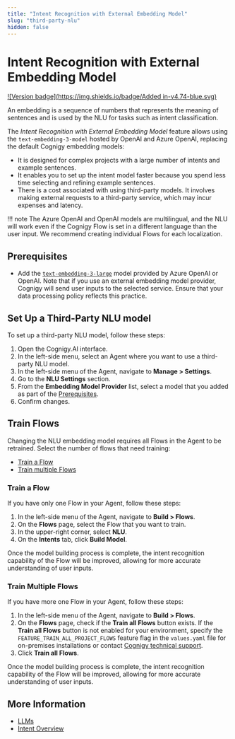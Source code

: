 ```yaml
---
title: "Intent Recognition with External Embedding Model"
slug: "third-party-nlu"
hidden: false
---
```


# Intent Recognition with External Embedding Model

[![Version badge](https://img.shields.io/badge/Added in-v4.74-blue.svg)](../../release-notes/4.74.md)

An embedding is a sequence of numbers that represents the meaning of sentences and is used by the NLU for tasks such as intent classification.

The _Intent Recognition with External Embedding Model_ feature allows
using the `text-embedding-3-model` hosted by OpenAI and Azure OpenAI, replacing the default Cognigy embedding models:

- It is designed for complex projects with a large number of intents and example sentences.
- It enables you to set up the intent model faster because you spend less time selecting and refining example sentences.
- There is a cost associated with using third-party models. It involves making external requests to a third-party service, which may incur expenses and latency.

!!! note
    The Azure OpenAI and OpenAI models are multilingual, and the NLU will work even if the Cognigy Flow is set in a different language than the user input. We recommend creating individual Flows for each localization.

## Prerequisites

- Add the [`text-embedding-3-large`](../resources/build/llm.md#add-a-model) model provided by Azure OpenAI or OpenAI. Note that if you use an external embedding model provider, Cognigy will send user inputs to the selected service. Ensure that your data processing policy reflects this practice.

## Set Up a Third-Party NLU model

To set up a third-party NLU model, follow these steps:

1. Open the Cognigy.AI interface. 
2. In the left-side menu, select an Agent where you want to use a third-party NLU model. 
3. In the left-side menu of the Agent, navigate to **Manage > Settings**.
4. Go to the **NLU Settings** section.
5. From the **Embedding Model Provider** list, select a model that you added as part of the [Prerequisites](#prerequisites).
6. Confirm changes.

## Train Flows

Changing the NLU embedding model requires all Flows in the Agent to be retrained.
Select the number of flows that need training:

- [Train a Flow](#train-a-flow)
- [Train multiple Flows](#train-multiple-flows)

### Train a Flow

If you have only one Flow in your Agent, follow these steps:

1. In the left-side menu of the Agent, navigate to **Build > Flows**.
2. On the **Flows** page, select the Flow that you want to train.
3. In the upper-right corner, select **NLU**.
4. On the **Intents** tab, click **Build Model**.

Once the model building process is complete, the intent recognition capability of the Flow will be improved, allowing for more accurate understanding of user inputs.

### Train Multiple Flows

If you have more one Flow in your Agent, follow these steps:

1. In the left-side menu of the Agent, navigate to **Build > Flows**.
2. On the **Flows** page, check if the **Train all Flows** button exists. If the **Train all Flows** button is not enabled for your environment, specify the `FEATURE_TRAIN_ALL_PROJECT_FLOWS` feature flag in the `values.yaml` file for on-premises installations or contact [Cognigy technical support](https://docs.cognigy.com/help/get-help/).
3. Click **Train all Flows**. 

Once the model building process is complete, the intent recognition capability of the Flow will be improved, allowing for more accurate understanding of user inputs.


## More Information

- [LLMs](../resources/build/llm.md)
- [Intent Overview](nlu-overview/overview.md)